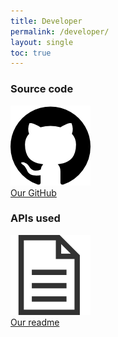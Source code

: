 ```yaml
---
title: Developer
permalink: /developer/
layout: single
toc: true
---
```


### Source code
<img src="../assets/images/logo-github.png" alt="GitHub Logo "><br>
<a href="https://github.com/InteraactionGroup/InterAACtionPlayer">Our GitHub</a>

### APIs used
<img src="../assets/images/file-text.png" alt="File logo"><br>
<a href="https://github.com/InteraactionGroup/InterAACtionPlayer/blob/master/README-FR.md">Our readme</a>
